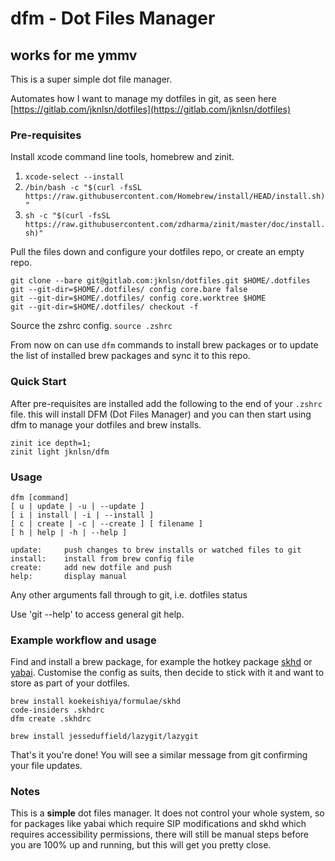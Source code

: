 # dfm - Dot Files Manager

## **works for me ymmv**

This is a super simple dot file manager.

Automates how I want to manage my dotfiles in git, as seen here [https://gitlab.com/jknlsn/dotfiles](https://gitlab.com/jknlsn/dotfiles)

### Pre-requisites

Install xcode command line tools, homebrew and zinit.

1. `xcode-select --install`
2. `/bin/bash -c "$(curl -fsSL https://raw.githubusercontent.com/Homebrew/install/HEAD/install.sh)"`
3. `sh -c "$(curl -fsSL https://raw.githubusercontent.com/zdharma/zinit/master/doc/install.sh)"`

Pull the files down and configure your dotfiles repo, or create an empty repo.

```
git clone --bare git@gitlab.com:jknlsn/dotfiles.git $HOME/.dotfiles
git --git-dir=$HOME/.dotfiles/ config core.bare false
git --git-dir=$HOME/.dotfiles/ config core.worktree $HOME
git --git-dir=$HOME/.dotfiles/ checkout -f
```

Source the zshrc config.
`source .zshrc`

From now on can use `dfm` commands to install brew packages or to update the list of installed brew packages and sync it to this repo.

### Quick Start

After pre-requisites are installed add the following to the end of your `.zshrc` file. this will install DFM (Dot Files Manager) and you can then start using dfm to manage your dotfiles and brew installs.

```
zinit ice depth=1;
zinit light jknlsn/dfm
```

### Usage

    dfm [command]
    [ u | update | -u | --update ]
    [ i | install | -i | --install ]
    [ c | create | -c | --create ] [ filename ]
    [ h | help | -h | --help ]

    update:     push changes to brew installs or watched files to git
    install:    install from brew config file
    create:     add new dotfile and push
    help:       display manual

Any other arguments fall through to git, i.e. dotfiles status

Use 'git --help' to access general git help.

### Example workflow and usage

Find and install a brew package, for example the hotkey package [skhd](https://github.com/koekeishiya/skhd) or
[yabai](https://github.com/koekeishiya/yabai). Customise the config as suits, then decide to stick with it and want to store as part of your dotfiles.

```
brew install koekeishiya/formulae/skhd
code-insiders .skhdrc
dfm create .skhdrc
```

```
brew install jesseduffield/lazygit/lazygit
```

That's it you're done! You will see a similar message from git confirming your file updates.

### Notes

This is a **simple** dot files manager. It does not control your whole system, so for packages like yabai which require SIP modifications and skhd which requires accessibility permissions, there will still be manual steps before you are 100% up and running, but this will get you pretty close.
